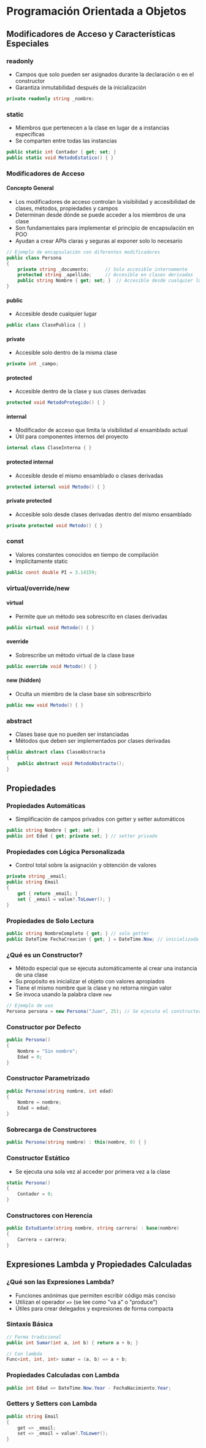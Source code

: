 # Programación Orientada a Objetos

## Modificadores de Acceso y Características Especiales

### readonly
- Campos que solo pueden ser asignados durante la declaración o en el constructor
- Garantiza inmutabilidad después de la inicialización
```csharp
private readonly string _nombre;
```

### static
- Miembros que pertenecen a la clase en lugar de a instancias específicas
- Se comparten entre todas las instancias
```csharp
public static int Contador { get; set; }
public static void MetodoEstatico() { }
```

### Modificadores de Acceso
#### Concepto General
- Los modificadores de acceso controlan la visibilidad y accesibilidad de clases, métodos, propiedades y campos
- Determinan desde dónde se puede acceder a los miembros de una clase
- Son fundamentales para implementar el principio de encapsulación en POO
- Ayudan a crear APIs claras y seguras al exponer solo lo necesario

```csharp
// Ejemplo de encapsulación con diferentes modificadores
public class Persona
{
    private string _documento;      // Solo accesible internamente
    protected string _apellido;     // Accesible en clases derivadas
    public string Nombre { get; set; }  // Accesible desde cualquier lugar
}
```
#### public
- Accesible desde cualquier lugar
```csharp
public class ClasePublica { }
```

#### private
- Accesible solo dentro de la misma clase
```csharp
private int _campo;
```

#### protected
- Accesible dentro de la clase y sus clases derivadas
```csharp
protected void MetodoProtegido() { }
```

#### internal
- Modificador de acceso que limita la visibilidad al ensamblado actual
- Útil para componentes internos del proyecto
```csharp
internal class ClaseInterna { }
```

#### protected internal
- Accesible desde el mismo ensamblado o clases derivadas
```csharp
protected internal void Metodo() { }
```

#### private protected
- Accesible solo desde clases derivadas dentro del mismo ensamblado
```csharp
private protected void Metodo() { }
```

### const
- Valores constantes conocidos en tiempo de compilación
- Implícitamente static
```csharp
public const double PI = 3.14159;
```

### virtual/override/new
#### virtual
- Permite que un método sea sobrescrito en clases derivadas
```csharp
public virtual void Metodo() { }
```

#### override
- Sobrescribe un método virtual de la clase base
```csharp
public override void Metodo() { }
```

#### new (hidden)
- Oculta un miembro de la clase base sin sobrescribirlo
```csharp
public new void Metodo() { }
```

### abstract
- Clases base que no pueden ser instanciadas
- Métodos que deben ser implementados por clases derivadas
```csharp
public abstract class ClaseAbstracta
{
    public abstract void MetodoAbstracto();
}
```

## Propiedades

### Propiedades Automáticas
- Simplificación de campos privados con getter y setter automáticos
```csharp
public string Nombre { get; set; }
public int Edad { get; private set; } // setter privado
```

### Propiedades con Lógica Personalizada
- Control total sobre la asignación y obtención de valores
```csharp
private string _email;
public string Email 
{ 
    get { return _email; }
    set { _email = value?.ToLower(); }
}
```

### Propiedades de Solo Lectura
```csharp
public string NombreCompleto { get; } // solo getter
public DateTime FechaCreacion { get; } = DateTime.Now; // inicializada
```

### ¿Qué es un Constructor?
- Método especial que se ejecuta automáticamente al crear una instancia de una clase
- Su propósito es inicializar el objeto con valores apropiados
- Tiene el mismo nombre que la clase y no retorna ningún valor
- Se invoca usando la palabra clave `new`

```csharp
// Ejemplo de uso
Persona persona = new Persona("Juan", 25); // Se ejecuta el constructor
```


### Constructor por Defecto
```csharp
public Persona()
{
    Nombre = "Sin nombre";
    Edad = 0;
}
```

### Constructor Parametrizado
```csharp
public Persona(string nombre, int edad)
{
    Nombre = nombre;
    Edad = edad;
}
```

### Sobrecarga de Constructores
```csharp
public Persona(string nombre) : this(nombre, 0) { }
```

### Constructor Estático
- Se ejecuta una sola vez al acceder por primera vez a la clase
```csharp
static Persona()
{
    Contador = 0;
}
```

### Constructores con Herencia
```csharp
public Estudiante(string nombre, string carrera) : base(nombre)
{
    Carrera = carrera;
}
```

## Expresiones Lambda y Propiedades Calculadas

### ¿Qué son las Expresiones Lambda?
- Funciones anónimas que permiten escribir código más conciso
- Utilizan el operador `=>` (se lee como "va a" o "produce")
- Útiles para crear delegados y expresiones de forma compacta

### Sintaxis Básica
```csharp
// Forma tradicional
public int Sumar(int a, int b) { return a + b; }

// Con lambda
Func<int, int, int> sumar = (a, b) => a + b;
```

### Propiedades Calculadas con Lambda
```csharp
public int Edad => DateTime.Now.Year - FechaNacimiento.Year;
```

### Getters y Setters con Lambda
```csharp
public string Email 
{ 
    get => _email; 
    set => _email = value?.ToLower(); 
}
```